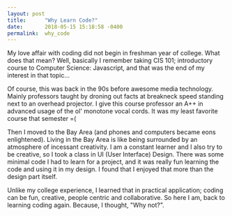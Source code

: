 ```yaml
---
layout: post
title:      "Why Learn Code?"
date:       2018-05-15 15:18:58 -0400
permalink:  why_code
---
```



My love affair with coding did not begin in freshman year of college.  What does that mean? Well, basically I remember taking CIS 101; introductory course to Computer Science: Javascript, and that was the end of my interest in that topic...

Of course, this was back in the 90s before awesome media technology.  Mainly professors taught by droning out facts at breakneck speed standing next to an overhead projector.  I give this course professor an A++ in advanced usage of the ol' monotone vocal cords.  It was my least favorite course that semester =(  

Then I moved to the Bay Area (and phones and computers became eons enlightened).  Living in the Bay Area is like being surrounded by an atmosphere of incessant creativity.  I am a constant learner and I also try to be creative, so I took a class in UI (User Interface) Design.  There was some minimal code I had to learn for a project, and it was really fun learning the code and using it in my design.  I found that I enjoyed that more than the design part itself.  

Unlike my college experience, I learned that in practical application; coding can be fun, creative, people centric and collaborative.  So here I am, back to learning coding again.  Because, I thought, "Why not?".  






